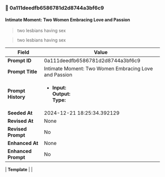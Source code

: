 

### 📜 0a111deedfb6586781d2d8744a3bf6c9

#### Intimate Moment: Two Women Embracing Love and Passion

> two lesbians having sex

> two lesbians having sex

| Field          | Value                                                                                                                                                                      |
|----------------|----------------------------------------------------------------------------------------------------------------------------------------------------------------------------|
| **Prompt ID**  | 0a111deedfb6586781d2d8744a3bf6c9                                                                                                                                                            |
| **Prompt Title**  | Intimate Moment: Two Women Embracing Love and Passion                                                                                                                                                            |
| **Prompt History** | <ul><li>**Input:**  <br> **Output:**  <br> **Type:** </li></ul> |
| **Seeded At** | 2024-12-21 18:25:34.392129                                                                                                                                                   |
| **Revised At** | None                                                                                                                                                   |
| **Revised Prompt** | No                                                                                                                                                                      |
| **Enhanced At** | None                                                                                                                                                  |
| **Enhanced Prompt** | No                                                                                                                                                                    |

| **Template**   |                                                                                                                                            |



